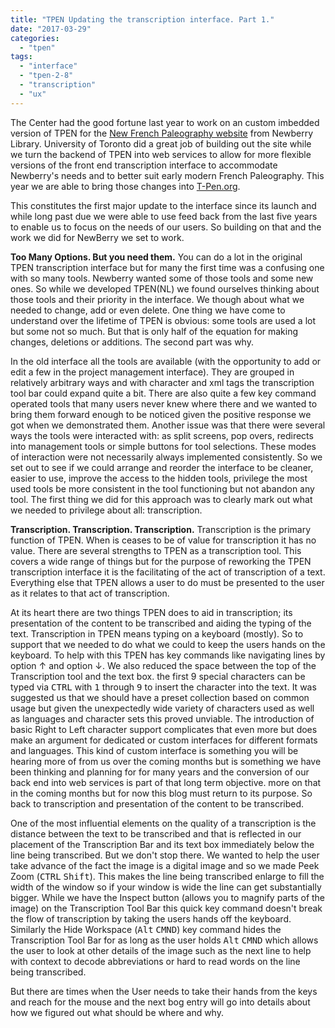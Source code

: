 ```yaml
---
title: "TPEN Updating the transcription interface. Part 1."
date: "2017-03-29"
categories: 
  - "tpen"
tags: 
  - "interface"
  - "tpen-2-8"
  - "transcription"
  - "ux"
---
```


The Center had the good fortune last year to work on an custom imbedded version of TPEN for the [New French Paleography website](https://paleography.library.utoronto.ca) from Newberry Library. University of Toronto did a great job of building out the site while we turn the backend of TPEN into web services to allow for more flexible versions of the front end transcription interface to accommodate Newberry's needs and to better suit early modern French Paleography. This year we are able to bring those changes into [T-Pen.org](http://t-pen.org).

This constitutes the first major update to the interface since its launch and while long past due we were able to use feed back from the last five years to enable us to focus on the needs of our users. So building on that and the work we did for NewBerry we set to work.

**Too Many Options. But you need them.** You can do a lot in the original TPEN transcription interface but for many the first time was a confusing one with so many tools. Newberry wanted some of those tools and some new ones. So while we developed TPEN(NL) we found ourselves thinking about those tools and their priority in the interface. We though about what we needed to change, add or even delete.  One thing we have come to understand over the lifetime of TPEN is obvious: some tools are used a lot but some not so much. But that is only half of the equation for making changes, deletions or additions. The second part was why.

In the old interface all the tools are available (with the opportunity to add or edit a few in the project management interface). They are grouped in relatively arbitrary ways and with character and xml tags the transcription tool bar could expand quite a bit. There are also quite a few key command operated tools that many users never knew where there and we wanted to bring them forward enough to be noticed given the positive response we got when we demonstrated them. Another issue was that there were several ways the tools were interacted with: as split screens, pop overs, redirects into management tools or simple buttons for tool selections. These modes of interaction were not necessarily always implemented consistently. So we set out to see if we could arrange and reorder the interface to be cleaner, easier to use, improve the access to the hidden tools, privilege the most used tools be more consistent in the tool functioning but not abandon any tool. The first thing we did for this approach was to clearly mark out what we needed to privilege about all: transcription.

**Transcription. Transcription. Transcription.** Transcription is the primary function of TPEN. When is ceases to be of value for transcription it has no value. There are several strengths to TPEN as a transcription tool. This covers a wide range of things but for the purpose of reworking the TPEN transcription interface it is the facilitating of the act of transcription of a text. Everything else that TPEN allows a user to do must be presented to the user as it relates to that act of transcription.

At its heart there are two things TPEN does to aid in transcription; its presentation of the content to be transcribed and aiding the typing of the text. Transcription in TPEN means typing on a keyboard (mostly). So to support that we needed to do what we could to keep the users hands on the keyboard. To help with this TPEN has key commands like navigating lines by option ↑ and option ↓. We also reduced the space between the top of the Transcription tool and the text box. the first 9 special characters can be typed via <kbd>CTRL</kbd> with <kbd>1</kbd> through <kbd>9</kbd> to insert the character into the text. It was suggested us that we should have a preset collection based on common usage but given the unexpectedly wide variety of characters used as well as languages and character sets this proved unviable. The introduction of  basic Right to Left character support complicates that even more but does make an argument for dedicated or custom interfaces for different formats and languages. This kind of custom interface is something you will be hearing more of from us over the coming months but is something we have been thinking and planning for for many years and the conversion of our back end into web services is part of that long term objective. more on that in the coming months but for now this blog must return to its purpose. So back to transcription and presentation of the content to be transcribed.

One of the most influential elements on the quality of a transcription is the distance between the text to be transcribed and that is reflected in our placement of the Transcription Bar and its text box immediately below the line being transcribed. But we don't stop there. We wanted to help the user take advance of the fact the image is a digital image and so we made Peek Zoom (<kbd>CTRL</kbd> <kbd>Shift</kbd>). This makes the line being transcribed enlarge to fill the width of the window so if your window is wide the line can get substantially bigger. While we have the Inspect button (allows you to magnify parts of the image) on the Transcription Tool Bar this quick key command doesn't break the flow of transcription by taking the users hands off the keyboard. Similarly the Hide Workspace (<kbd>Alt</kbd> <kbd>CMND</kbd>) key command hides the Transcription Tool Bar for as long as the user holds <kbd>Alt</kbd> <kbd>CMND</kbd> which allows the user to look at other details of the image such as the next line to help with context to decode abbreviations or hard to read words on the line being transcribed.

But there are times when the User needs to take their hands from the keys and reach for the mouse and the next bog entry will go into details about how we figured out what should be where and why.
